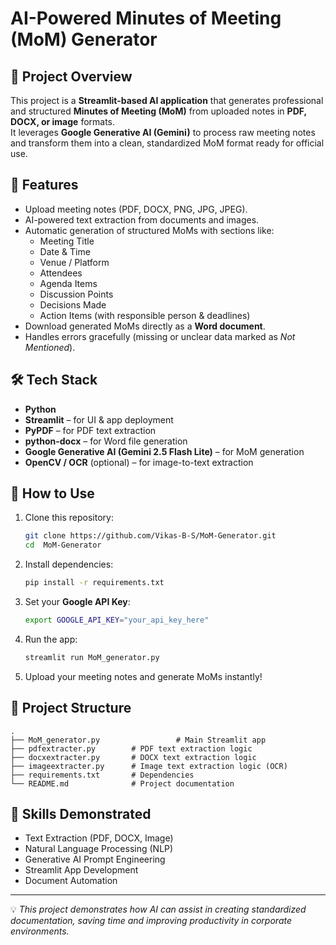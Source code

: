 # AI-Powered Minutes of Meeting (MoM) Generator

## 📌 Project Overview
This project is a **Streamlit-based AI application** that generates professional and structured **Minutes of Meeting (MoM)** from uploaded notes in **PDF, DOCX, or image** formats.  
It leverages **Google Generative AI (Gemini)** to process raw meeting notes and transform them into a clean, standardized MoM format ready for official use.

## 🚀 Features
- Upload meeting notes (PDF, DOCX, PNG, JPG, JPEG).  
- AI-powered text extraction from documents and images.  
- Automatic generation of structured MoMs with sections like:
  - Meeting Title  
  - Date & Time  
  - Venue / Platform  
  - Attendees  
  - Agenda Items  
  - Discussion Points  
  - Decisions Made  
  - Action Items (with responsible person & deadlines)  
- Download generated MoMs directly as a **Word document**.  
- Handles errors gracefully (missing or unclear data marked as *Not Mentioned*).  

## 🛠️ Tech Stack
- **Python**  
- **Streamlit** – for UI & app deployment  
- **PyPDF** – for PDF text extraction  
- **python-docx** – for Word file generation  
- **Google Generative AI (Gemini 2.5 Flash Lite)** – for MoM generation  
- **OpenCV / OCR** (optional) – for image-to-text extraction  

## 📖 How to Use
1. Clone this repository:  
   ```bash
   git clone https://github.com/Vikas-B-S/MoM-Generator.git
   cd  MoM-Generator
   ```

2. Install dependencies:  
   ```bash
   pip install -r requirements.txt
   ```

3. Set your **Google API Key**:  
   ```bash
   export GOOGLE_API_KEY="your_api_key_here"
   ```

4. Run the app:  
   ```bash
   streamlit run MoM_generator.py
   ```

5. Upload your meeting notes and generate MoMs instantly!

## 📂 Project Structure
```
.
├── MoM_generator.py                 # Main Streamlit app
├── pdfextracter.py        # PDF text extraction logic
├── docxextracter.py       # DOCX text extraction logic
├── imageextracter.py      # Image text extraction logic (OCR)
├── requirements.txt       # Dependencies
└── README.md              # Project documentation
```

## 🎯 Skills Demonstrated
- Text Extraction (PDF, DOCX, Image)  
- Natural Language Processing (NLP)  
- Generative AI Prompt Engineering  
- Streamlit App Development  
- Document Automation  

---

💡 *This project demonstrates how AI can assist in creating standardized documentation, saving time and improving productivity in corporate environments.*

